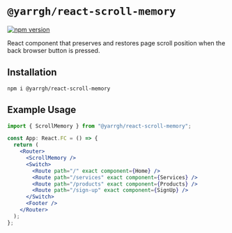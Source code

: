 # `@yarrgh/react-scroll-memory`

[![npm version](https://badge.fury.io/js/%40yarrgh%2Freact-scroll-memory.svg)](https://badge.fury.io/js/%40yarrgh%2Freact-scroll-memory)

React component that preserves and restores page scroll position when the back browser button is pressed.

## Installation

`npm i @yarrgh/react-scroll-memory`

## Example Usage

```jsx
import { ScrollMemory } from "@yarrgh/react-scroll-memory";

const App: React.FC = () => {
  return (
    <Router>
      <ScrollMemory />
      <Switch>
        <Route path="/" exact component={Home} />
        <Route path="/services" exact component={Services} />
        <Route path="/products" exact component={Products} />
        <Route path="/sign-up" exact component={SignUp} />
      </Switch>
      <Footer />
    </Router>
  );
};
```
